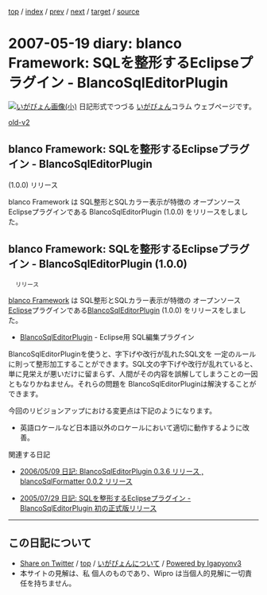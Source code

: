 [top](../index.html) 
 / [index](index.html) 
 / [prev](ig070517.html) 
 / [next](ig070523.html) 
 / [target](https://igapyon.github.io/diary/2007/ig070519.html) 
 / [source](https://github.com/igapyon/diary/blob/master/2007/ig070519.src.md) 

2007-05-19 diary: blanco Framework: SQLを整形するEclipseプラグイン - BlancoSqlEditorPlugin
=====================================================================================================
[![いがぴょん画像(小)](https://igapyon.github.io/diary/images/iga200306s.jpg "いがぴょん")](https://igapyon.github.io/diary/memo/memoigapyon.html) 日記形式でつづる [いがぴょん](https://igapyon.github.io/diary/memo/memoigapyon.html)コラム ウェブページです。

[old-v2](ig070519-orig.html)

## blanco Framework: SQLを整形するEclipseプラグイン - BlancoSqlEditorPlugin
(1.0.0) リリース

blanco Framework は SQL整形とSQLカラー表示が特徴の オープンソースEclipseプラグインである BlancoSqlEditorPlugin (1.0.0) をリリースをしました。


## blanco Framework: SQLを整形するEclipseプラグイン - BlancoSqlEditorPlugin (1.0.0)
      リリース

[blanco Framework](http://www.igapyon.jp/blanco/blanco.ja.html) は SQL整形とSQLカラー表示が特徴の オープンソース [Eclipse](http://www.igapyon.jp/igapyon/diary/keyword/eclipse.html)プラグインである[BlancoSqlEditorPlugin](http://www.igapyon.jp/blanco/blancosqleditorplugin.html) (1.0.0) をリリースをしました。

* [BlancoSqlEditorPlugin](http://www.igapyon.jp/blanco/blancosqleditorplugin.html) - Eclipse用 SQL編集プラグイン

BlancoSqlEditorPluginを使うと、字下げや改行が乱れたSQL文を 一定のルールに則って整形加工することができます。SQL文の字下げや改行が乱れていると、単に見栄えが悪いだけに留まらず、人間がその内容を誤解してしまうことの一因ともなりかねません。それらの問題を
BlancoSqlEditorPluginは解決することができます。

今回のリビジョンアップにおける変更点は下記のようになります。

* 英語ロケールなど日本語以外のロケールにおいて適切に動作するように改善。

関連する日記

* [2006/05/09 日記: BlancoSqlEditorPlugin 0.3.6 リリース , blancoSqlFormatter 0.0.2
  リリース](../2006/ig060509.html)
  
* [2005/07/29 日記: SQLを整形するEclipseプラグイン - BlancoSqlEditorPlugin 初の正式版リリース](../2005/ig050729.html)


----------------------------------------------------------------------------------------------------

## この日記について

* [Share on Twitter](https://twitter.com/intent/tweet?hashtags=igapyon%2Cdiary%2C%E3%81%84%E3%81%8C%E3%81%B4%E3%82%87%E3%82%93&text=blanco+Framework%3A+SQL%E3%82%92%E6%95%B4%E5%BD%A2%E3%81%99%E3%82%8BEclipse%E3%83%97%E3%83%A9%E3%82%B0%E3%82%A4%E3%83%B3+-+BlancoSqlEditorPlugin&url=https%3A%2F%2Figapyon.github.io%2Fdiary%2F2007%2Fig070519.html) / [top](../index.html) / [いがぴょんについて](https://igapyon.github.io/diary/memo/memoigapyon.html) / [Powered by Igapyonv3](https://github.com/igapyon/igapyonv3)
* 本サイトの見解は、私 個人のものであり、Wipro は当個人的見解に一切責任を持ちません。 

